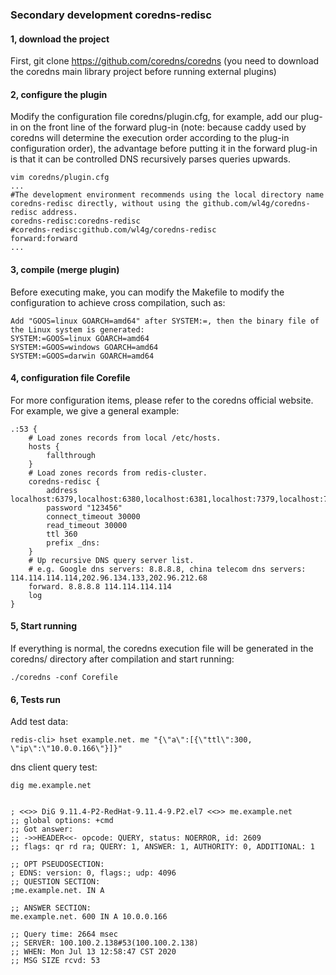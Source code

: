 ### Secondary development coredns-redisc

#### 1, download the project
First, git clone https://github.com/coredns/coredns (you need to download the coredns main library project before running external plugins)

#### 2, configure the plugin
Modify the configuration file coredns/plugin.cfg, for example, add our plug-in on the front line of the forward plug-in (note: because caddy used by coredns will determine the execution order according to the plug-in configuration order), the advantage before putting it in the forward plug-in is that it can be controlled DNS recursively parses queries upwards.

```
vim coredns/plugin.cfg
...
#The development environment recommends using the local directory name coredns-redisc directly, without using the github.com/wl4g/coredns-redisc address.
coredns-redisc:coredns-redisc
#coredns-redisc:github.com/wl4g/coredns-redisc
forward:forward
...
```

#### 3, compile (merge plugin)
Before executing make, you can modify the Makefile to modify the configuration to achieve cross compilation, such as:

```
Add "GOOS=linux GOARCH=amd64" after SYSTEM:=, then the binary file of the Linux system is generated:
SYSTEM:=GOOS=linux GOARCH=amd64
SYSTEM:=GOOS=windows GOARCH=amd64
SYSTEM:=GOOS=darwin GOARCH=amd64
```

#### 4, configuration file Corefile

For more configuration items, please refer to the coredns official website. For example, we give a general example:

```
.:53 {
    # Load zones records from local /etc/hosts.
    hosts {
        fallthrough
    }
    # Load zones records from redis-cluster.
    coredns-redisc {
        address localhost:6379,localhost:6380,localhost:6381,localhost:7379,localhost:7380,localhost:7381
        password "123456"
        connect_timeout 30000
        read_timeout 30000
        ttl 360
        prefix _dns:
    }
    # Up recursive DNS query server list.
    # e.g. Google dns servers: 8.8.8.8, china telecom dns servers: 114.114.114.114,202.96.134.133,202.96.212.68
    forward. 8.8.8.8 114.114.114.114
    log
}
```

#### 5, Start running

If everything is normal, the coredns execution file will be generated in the coredns/ directory after compilation and start running:

```
./coredns -conf Corefile
```

#### 6, Tests run

Add test data:
```
redis-cli> hset example.net. me "{\"a\":[{\"ttl\":300, \"ip\":\"10.0.0.166\"}]}"
```

dns client query test:
```
dig me.example.net


; <<>> DiG 9.11.4-P2-RedHat-9.11.4-9.P2.el7 <<>> me.example.net
;; global options: +cmd
;; Got answer:
;; ->>HEADER<<- opcode: QUERY, status: NOERROR, id: 2609
;; flags: qr rd ra; QUERY: 1, ANSWER: 1, AUTHORITY: 0, ADDITIONAL: 1

;; OPT PSEUDOSECTION:
; EDNS: version: 0, flags:; udp: 4096
;; QUESTION SECTION:
;me.example.net. IN A

;; ANSWER SECTION:
me.example.net. 600 IN A 10.0.0.166

;; Query time: 2664 msec
;; SERVER: 100.100.2.138#53(100.100.2.138)
;; WHEN: Mon Jul 13 12:58:47 CST 2020
;; MSG SIZE rcvd: 53
```